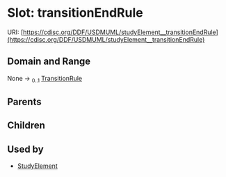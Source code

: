 
# Slot: transitionEndRule




URI: [https://cdisc.org/DDF/USDMUML/studyElement__transitionEndRule](https://cdisc.org/DDF/USDMUML/studyElement__transitionEndRule)


## Domain and Range

None &#8594;  <sub>0..1</sub> [TransitionRule](TransitionRule.md)

## Parents


## Children


## Used by

 * [StudyElement](StudyElement.md)
